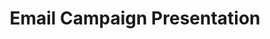 ---
title: Email Campaign Presentation
category: Email Marketing
description: Created a presentation detailing the strategies and results of an email marketing campaign.
preview: /projects/email-campaign-presentation/preview.png
link: https://docs.google.com/presentation/d/1darLP8v9BYFaQQfiZPDz-25SEAJTYg3hiCiaqYjOgkU
tags: [Campaign Strategy, Presentation, Marketing, Results]
created_at: 2019-02-15
---